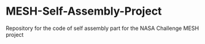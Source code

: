 # MESH-Self-Assembly-Project
Repository for the code of self assembly part for the NASA Challenge MESH project
